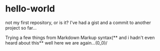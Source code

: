 # hello-world
not my first repository, or is it?
I've had a gist and a commit to another project so far...



Trying a few things from Markdown Markup syntax(** and i hadn't even heard about this**
well here we are again...\(0_0)/
